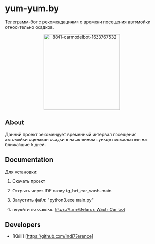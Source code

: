 # yum-yum.by
Телеграмм-бот с рекомендациями о времени посещения автомойки относительно осадков.

<p align="center">
      <img src="https://i.ibb.co/MsSKh0Y/8841-carmodelbot-1623767532.jpg" alt="8841-carmodelbot-1623767532" border="0" width="250">
</p>

## About

Данный проект рекомендует временный интервал посещения автомойки оценивая осадки в населенном пункце пользователя на ближайшие 5 дней.


## Documentation

Для установки:

1. Скачать проект

2. Открыть через IDE папку tg_bot_car_wash-main

5. Запустить файл: "python3.exe main.py"

6. перейти по ссылке: https://t.me/Belarus_Wash_Car_bot


## Developers

- [Kirill] [https://github.com/Indi77erence]

